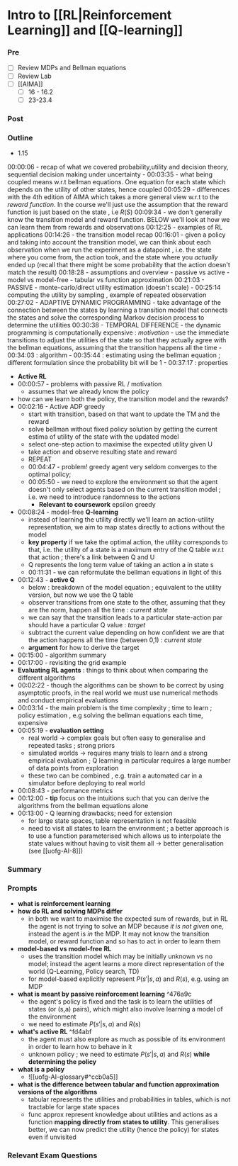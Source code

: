 # Intro to [[RL|Reinforcement Learning]] and [[Q-learning]]

### Pre

- [ ] Review MDPs and Bellman equations 
- [ ] Review Lab 
- [ ] [[AIMA]] 
	- [ ] 16 - 16.2
	- [ ] 23-23.4

### Post

### Outline
+ 1.15
 
00:00:06 - recap of what we covered probability,utility and decision theory, sequential decision making under uncertainty
	- 00:03:35 - what being coupled means w.r.t bellman equations. One equation for each state which depends on the utility of other states, hence coupled
00:05:29 - differences with the 4th edition of AIMA which takes a more general view w.r.t to the *reward function*.  In the course we'll just use the assumption that the reward function is just based on the state , i.e $R(S)$
00:09:34 - we don't generally know the transition model and reward function. BELOW we'll look at how we can learn them from rewards and observations
00:12:25 - examples of RL applications
00:14:26 - the transition model recap
00:16:01 - given a policy and taking into account the transition model, we can think about each observation when we run the experiment as a datapoint , i.e. the state where you come from, the action took, and the state where you *actually* ended up (recall that there might be some probability that the action doesn't match the result)
00:18:28 - assumptions and overview
	- passive vs active
	- model vs model-free
	- tabular vs function approximation
00:21:03 - PASSIVE 
	- monte-carlo/direct utility estimation (doesn't scale)
	- 00:25:14 computing the utility by sampling , example of repeated observation
00:27:02 - ADAPTIVE DYNAMIC PROGRAMMING
	- take advantage of the connection between the states by learning a transition model that connects the states and solve the corresponding Markov decision process to determine the utilities
00:30:38 - TEMPORAL DIFFERENCE
	- the dynamic programming is computationally expensive : *motivation*
	- use the immediate transitions to adjust the utilities of the state so that they actually agree with the bellman equations, assuming that the transition happens all the time
	- 00:34:03 : algorithm 
		- 00:35:44 : estimating using the bellman equation ; different formulation since the probability bit will be 1
		- 00:37:17 : properties
- **Active RL**
- 00:00:57 - problems with passive RL / motivation
	- assumes that we already know the policy
- how can we learn both the policy, the transition model and the rewards?
- 00:02:16 - Active ADP greedy
	- start with transition, based on that want to update the TM and the reward
	- solve bellman without fixed policy solution by getting the current estima of utility of the state with the updated model
	- select one-step action to maximise the expected utility given U
	- take action and observe resulting state and reward
	- REPEAT
	- 00:04:47 - problem! greedy agent very seldom converges to the optimal policy;
	- 00:05:50 - we need to explore the environment so that the agent doesn't only select agents based on the current transition model ; i.e. we need to introduce randomness to the actions
		- **Relevant to coursework** epsilon greedy
- 00:08:24 - model-free **Q-learning**
	- instead of learning the utility directly we'll learn an action-utility representation, we aim to map states directly to actions without the model
	- **key property** if we take the optimal action, the utility corresponds to that, i.e. the utility of a state is a maximum entry of the Q table w.r.t that action ; there's a link between Q and U
	- Q represents the long term value of taking an action a in state s
	- 00:11:31 - we can reformulate the bellman equations in light of this
- 00:12:43 - **active Q**
	- below : breakdown of the model equation ; equivalent to the utility version, but now we use the Q table
	- observer transitions from one state to the other, assuming that they are the norm, happen all the time : *current state*
	- we can say that the transition leads to a particular state-action par should have a particular Q value : *target*
	- subtract the current value depending on how confident we are that the action happens all the time (between 0,1) : *current state*
	- **argument** for how to derive the target
- 00:15:00 - algorithm summary 
- 00:17:00 - revisiting the grid example
- **Evaluating RL agents** : things to think about when comparing the different algorithms
- 00:02:22 - though the algorithms can be shown to be correct by using asymptotic proofs, in the real world we must use numerical methods and conduct empirical evaluations
- 00:03:14 - the main problem is the time complexity ; time to learn ; policy estimation , e.g solving the bellman equations each time, expensive
- 00:05:19 - **evaluation setting**
	- real world -> complex goals but often easy to generalise and repeated tasks ; strong priors
	- simulated worlds -> requires many trials to learn and a strong empirical evaluation ; Q learning in particular requires a large number of data points from exploration
	- these two can be combined , e.g. train a automated car in a simulator before deploying to real world
- 00:08:43 - performance metrics
- 00:12:00 - **tip** focus on the intuitions such that you can derive the algorithms from the bellman equations alone
- 00:13:00 - Q learning drawbacks; need for extension
	- for large state spaces, table representation is not feasible
	- need to visit all states to learn the environment ;  a better approach is to use a function parameterised which allows us to interpolate the state values without having to visit them all -> better generalisation (see [[uofg-AI-8]]) 
	


### Summary

### Prompts

- **what is reinforcement learning**
- **how do RL and solving MDPs differ**
	- in both we want to maximise the expected sum of rewards, but in RL the agent is not trying to solve an MDP because *it is not given* one, instead the agent is *in* the MDP. It may not know the transition model, or reward function and so has to act in order to learn them
- **model-based vs model-free RL**
	- uses the transition model which may be initially unknown vs no model; instead the agent learns a more direct representation of the world (Q-Learning, Policy search, TD)
	- for model-based explicitly represent $P(s'|s,a)$ and $R(s)$, e.g. using an MDP 
- **what is meant by passive reinforcement learning** ^476a9c
	- the agent's policy is fixed and the task is to learn the utilities of states (or (s,a) pairs), which might also involve learning a model of the environment
	- we need to estimate $P(s' | s,a)$ and $R(s)$
- **what's active RL** ^fd4abf
	- the agent must also explore as much as possible of its environment in order to learn how to behave in it
	- unknown policy ; we need to estimate $P(s' | s,a)$ and $R(s)$ **while determining the policy**
- **what is a policy**
	- ![[uofg-AI-glossary#^ccb0a5]]
- **what is the difference between tabular and function approximation versions of the algorithms**
	- tabular represents the utilities and probabilities in tables, which is not tractable for large state spaces
	- func approx represent knowledge about utilities and actions as a function **mapping directly from states to utility**. This generalises better, we can now predict the utility (hence the policy) for states even if unvisited


### Relevant Exam Questions